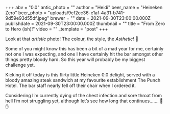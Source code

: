 +++
abv = "0.0"
antic_photo = ""
author = "Heidi"
beer_name = "Heineken Zero"
beer_photo = "uploads/9cf2ec36-e1af-4a31-b741-9d59e93d55df.jpeg"
brewer = ""
date = 2021-09-30T23:00:00.000Z
publishdate = 2021-09-30T23:00:00.000Z
thumbnail = ""
title = "From Zero to Hero (ish)!"
video = ""
_template = "post"
+++

Look at that _artistic_ photo! The colour, the style, the _Asthetic!_ 📸 

Some of you might know this has been a bit of a mad year for me, certainly not one I was expecting, and one I have certainly hit the bar amongst other things pretty bloody hard. So this year will probably be my biggest challenge yet. 

Kicking it off today is this flirty little Heineken 0.0 delight, served with a bloody amazing steak sandwich at my favourite establishment The Punch Hotel. The bar staff nearly fell off their chair when I ordered it. 

Considering I’m currently dying of the chest infection and sore throat from hell I’m not struggling yet, although let’s see how long that continues……. 🍺 ✋ 
